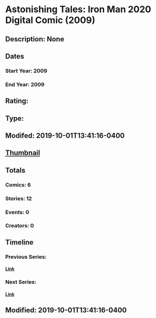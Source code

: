 # Astonishing Tales: Iron Man 2020 Digital Comic (2009)
## Description: None
## Dates
### Start Year: 2009
### End Year: 2009
## Rating: 
## Type: 
## Modifed: 2019-10-01T13:41:16-0400
## [Thumbnail](http://i.annihil.us/u/prod/marvel/i/mg/1/e0/5d9357737869d.jpg)
## Totals
### Comics: 6
### Stories: 12
### Events: 0
### Creators: 0
## Timeline
### Previous Series: 
#### [Link]()
### Next Series: 
#### [Link]()
## Modified: 2019-10-01T13:41:16-0400